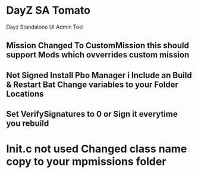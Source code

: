 # DayZ SA Tomato

Dayz Standalone UI Admin Tool



## Mission Changed To CustomMission this should support Mods which ovverrides custom mission

## Not Signed Install Pbo Manager i Include an Build & Restart Bat Change variables to your Folder Locations

## Set VerifySignatures to 0 or Sign it everytime you rebuild

# Init.c not used Changed class name copy to your mpmissions folder

